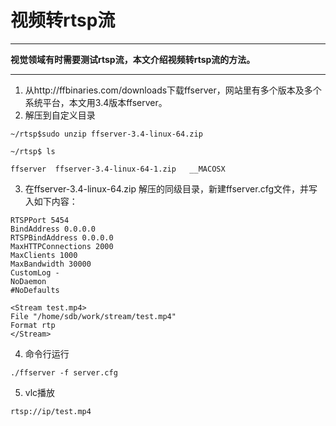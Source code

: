 # 视频转rtsp流
***
**视觉领域有时需要测试rtsp流，本文介绍视频转rtsp流的方法。**
***
1. 从http://ffbinaries.com/downloads下载ffserver，网站里有多个版本及多个系统平台，本文用3.4版本ffserver。
2. 解压到自定义目录
```language
~/rtsp$sudo unzip ffserver-3.4-linux-64.zip

~/rtsp$ ls

ffserver  ffserver-3.4-linux-64-1.zip   __MACOSX
```

3. 在ffserver-3.4-linux-64.zip 解压的同级目录，新建ffserver.cfg文件，并写入如下内容：
```language
RTSPPort 5454
BindAddress 0.0.0.0
RTSPBindAddress 0.0.0.0
MaxHTTPConnections 2000
MaxClients 1000
MaxBandwidth 30000
CustomLog -
NoDaemon
#NoDefaults
 
<Stream test.mp4>
File "/home/sdb/work/stream/test.mp4"
Format rtp
</Stream>
```

4. 命令行运行
```language
./ffserver -f server.cfg
```
5. vlc播放
```language
rtsp://ip/test.mp4
```






